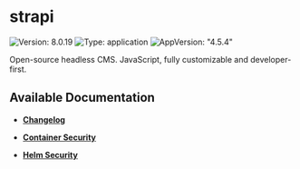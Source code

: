 # strapi

![Version: 8.0.19](https://img.shields.io/badge/Version-8.0.19-informational?style=flat-square) ![Type: application](https://img.shields.io/badge/Type-application-informational?style=flat-square) ![AppVersion: "4.5.4"](https://img.shields.io/badge/AppVersion-"4.5.4"-informational?style=flat-square)

Open-source headless CMS. JavaScript, fully customizable and developer-first.

## Available Documentation

- [**Changelog**](CHANGELOG)

- [**Container Security**](container-security)

- [**Helm Security**](helm-security)

